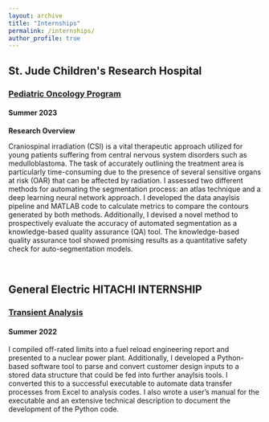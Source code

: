 ```yaml
---
layout: archive
title: "Internships"
permalink: /internships/
author_profile: true
---
```


## St. Jude Children's Research Hospital
### [Pediatric Oncology Program](https://www.stjude.org/education-training/predoctoral-training/internships/pediatric-oncology-education-poe-program.html)
#### Summer 2023

**Research Overview**

Craniospinal irradiation (CSI) is a vital therapeutic approach utilized for young patients suffering from central nervous system disorders such as medulloblastoma. The task of accurately outlining the treatment area is particularly time-consuming due to the presence of several sensitive organs at risk (OAR) that can be affected by radiation. I assessed two different methods for automating the segmentation process: an atlas technique and a deep learning neural network approach. I developed the data anaylsis pipeline and MATLAB code to calculate metrics to compare the contours generated by both methods. Additionally, I devised a novel method to prospectively evaluate the accuracy of automated segmentation as a knowledge-based quality assurance (QA) tool. The knowledge-based quality assurance tool showed promising results as a quantitative safety check for auto-segmentation models.

<br>

## General Electric HITACHI INTERNSHIP  
### [Transient Analysis](https://nuclear.gepower.com)
#### Summer 2022

I compiled off-rated limits into a fuel reload engineering report and presented to a nuclear power plant. Additionally, I developed a Python-based software tool to parse and convert customer design inputs to a stored data structure that could be fed into further anaylsis tools. I converted this to a successful executable to automate data transfer processes from Excel to analysis codes. I also wrote a user’s manual for the executable and an extensive technical description to document the development of the Python code. 